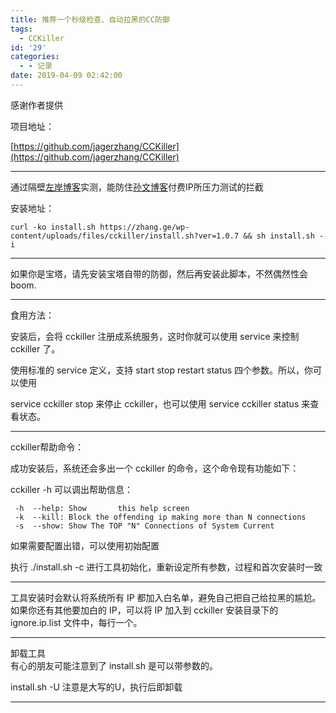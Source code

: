 ```yaml
---
title: 推荐一个秒级检查、自动拉黑的CC防御
tags:
  - CCKiller
id: '29'
categories:
  - - 记录
date: 2019-04-09 02:42:00
---
```


感谢作者提供

项目地址：

[https://github.com/jagerzhang/CCKiller](https://github.com/jagerzhang/CCKiller)

* * *

通过隔壁[左岸博客](https://www.xxhat.xyz/go/aHR0cHM6Ly93d3cuenJhaGguY29tLw==)实测，能防住[孙文博客](https://www.xxhat.xyz/go/LQtr3qj1/)付费IP所压力测试的拦截

安装地址：

```
curl -ko install.sh https://zhang.ge/wp-content/uploads/files/cckiller/install.sh?ver=1.0.7 && sh install.sh -i
```

* * *

如果你是宝塔，请先安装宝塔自带的防御，然后再安装此脚本，不然偶然性会boom.

* * *

食用方法：

安装后，会将 cckiller 注册成系统服务，这时你就可以使用 service 来控制 cckiller 了。

使用标准的 service 定义，支持 start stop restart status 四个参数。所以，你可以使用

service cckiller stop 来停止 cckiller，也可以使用 service cckiller status 来查看状态。

* * *

cckiller帮助命令：

成功安装后，系统还会多出一个 cckiller 的命令，这个命令现有功能如下：

cckiller -h 可以调出帮助信息：

```
 -h  --help: Show       this help screen
 -k  --kill: Block the offending ip making more than N connections
 -s  --show: Show The TOP "N" Connections of System Current
```

如果需要配置出错，可以使用初始配置

执行 ./install.sh -c 进行工具初始化，重新设定所有参数，过程和首次安装时一致

* * *

工具安装时会默认将系统所有 IP 都加入白名单，避免自己把自己给拉黑的尴尬。如果你还有其他要加白的 IP，可以将 IP 加入到 cckiller 安装目录下的 ignore.ip.list 文件中，每行一个。

* * *

卸载工具  
有心的朋友可能注意到了 install.sh 是可以带参数的。

install.sh -U 注意是大写的U，执行后即卸载

* * *